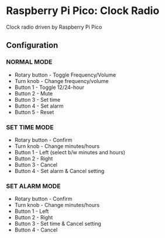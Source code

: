 # Raspberry Pi Pico: Clock Radio
Clock radio driven by Raspberry Pi Pico
## Configuration
### NORMAL MODE

- Rotary button - Toggle Frequency/Volume 
- Turn knob - Change frequency/volume
- Button 1 - Toggle 12/24-hour
- Button 2 - Mute
- Button 3 - Set time
- Button 4 - Set alarm
- Button 5 - Reset

### SET TIME MODE

- Rotary button - Confirm
- Turn knob - Change minutes/hours
- Button 1 - Left (select b/w minutes and hours)
- Button 2 - Right 
- Button 3 - Cancel
- Button 4 - Set alarm & Cancel setting

### SET ALARM MODE

- Rotary button - Confirm
- Turn knob - Change minutes/hours
- Button 1 - Left
- Button 2 - Right
- Button 3 - Set time & Cancel setting
- Button 4 - Cancel





